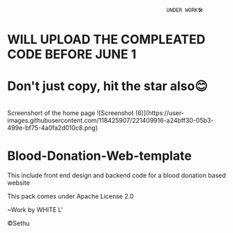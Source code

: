                                                        UNDER WORK🛠
#    WILL UPLOAD THE COMPLEATED CODE BEFORE JUNE 1
# Don't just copy, hit the star also😊

<br>
Screenshort of the home page
![Screenshot (6)](https://user-images.githubusercontent.com/118425907/221409916-a24bff30-05b3-499e-bf75-4a0fa2d010c8.png)




# Blood-Donation-Web-template
This include front end design and backend code for a blood donation based website

This pack comes under Apache License 2.0  

~Work by WHITE L'
  
  ©Sethu


